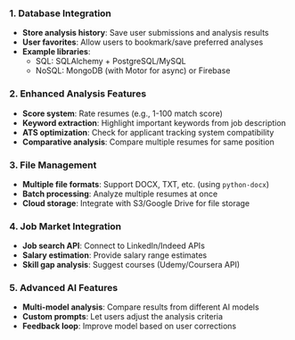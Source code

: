 ### 1. **Database Integration**
   - **Store analysis history**: Save user submissions and analysis results
   - **User favorites**: Allow users to bookmark/save preferred analyses
   - **Example libraries**: 
     - SQL: SQLAlchemy + PostgreSQL/MySQL
     - NoSQL: MongoDB (with Motor for async) or Firebase

### 2. **Enhanced Analysis Features**
   - **Score system**: Rate resumes (e.g., 1-100 match score)
   - **Keyword extraction**: Highlight important keywords from job description
   - **ATS optimization**: Check for applicant tracking system compatibility
   - **Comparative analysis**: Compare multiple resumes for same position

### 3. **File Management**
   - **Multiple file formats**: Support DOCX, TXT, etc. (using `python-docx`)
   - **Batch processing**: Analyze multiple resumes at once
   - **Cloud storage**: Integrate with S3/Google Drive for file storage

### 4. **Job Market Integration**
   - **Job search API**: Connect to LinkedIn/Indeed APIs
   - **Salary estimation**: Provide salary range estimates
   - **Skill gap analysis**: Suggest courses (Udemy/Coursera API)

### 5. **Advanced AI Features**
   - **Multi-model analysis**: Compare results from different AI models
   - **Custom prompts**: Let users adjust the analysis criteria
   - **Feedback loop**: Improve model based on user corrections
